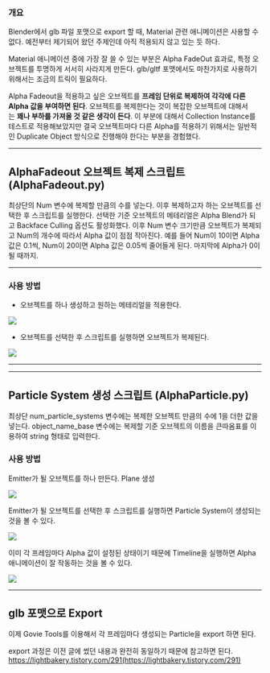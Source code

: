 ### 개요

Blender에서 glb 파일 포맷으로 export 할 때, Material 관련 애니메이션은 사용할 수 없다. 예전부터 제기되어 왔던 주제인데 아직 적용되지 않고 있는 듯 하다.

Material 애니메이션 중에 가장 잘 쓸 수 있는 부분은 Alpha FadeOut 효과로, 특정 오브젝트를 투명하게 서서히 사라지게 만든다. glb/gltf 포맷에서도 마찬가지로 사용하기 위해서는 조금의 트릭이 필요하다.

Alpha Fadeout을 적용하고 싶은 오브젝트를 **프레임 단위로 복제하여 각각에 다른 Alpha 값을 부여하면 된다**. 오브젝트를 복제한다는 것이 복잡한 오브젝트에 대해서는 **꽤나 부하를 가져올 것 같은 생각이 든다**. 이 부분에 대해서 Collection Instance를 테스트로 적용해보았지만 결국 오브젝트마다 다른 Alpha를 적용하기 위해서는 일반적인 Duplicate Object 방식으로 진행해야 한다는 부분을 경험했다.

---

## AlphaFadeout 오브젝트 복제 스크립트 (AlphaFadeout.py)

최상단의 Num 변수에 복제할 만큼의 수를 넣는다. 이후 복제하고자 하는 오브젝트를 선택한 후 스크립트를 실행한다. 선택한 기준 오브젝트의 메테리얼은 Alpha Blend가 되고 Backface Culling 옵션도 활성화했다. 이후 Num 변수 크기만큼 오브젝트가 복제되고 Num의 개수에 따라서 Alpha 값이 점점 작아진다. 예를 들어 Num이 10이면 Alpha 값은 0.1씩, Num이 20이면 Alpha 값은 0.05씩 줄어들게 된다. 마지막에 Alpha가 0이 될 때까지.

---

### 사용 방법

- 오브젝트를 하나 생성하고 원하는 메테리얼을 적용한다.

![](https://blog.kakaocdn.net/dn/lOVq5/btsJNY43zCC/yJL1KVQOK6iZKLDnjq7w40/img.png)

- 오브젝트를 선택한 후 스크립트를 실행하면 오브젝트가 복제된다.

![](https://blog.kakaocdn.net/dn/coKpg1/btsJNgMeDEj/rYPTaoxuT73AkuIwIN3DOk/img.png)

---
---

## Particle System 생성 스크립트 (AlphaParticle.py)

최상단 num_particle_systems 변수에는 복제한 오브젝트 만큼의 수에 1을 더한 값을 넣는다.
object_name_base 변수에는 복제할 기준 오브젝트의 이름을 큰따옴표를 이용하여 string 형태로 입력한다.

### 사용 방법

Emitter가 될 오브젝트를 하나 만든다. Plane 생성

![](https://blog.kakaocdn.net/dn/XuxM4/btsJN9yzeP7/3JuDDP5Ei8c1pkm2WqkPvK/img.png)

Emitter가 될 오브젝트를 선택한 후 스크립트를 실행하면 Particle System이 생성되는 것을 볼 수 있다.

![](https://blog.kakaocdn.net/dn/yDreb/btsJOkNz4jr/4hq69hgHc49PGoZW38CtzK/img.png)

이미 각 프레임마다 Alpha 값이 설정된 상태이기 때문에 Timeline을 실행하면 Alpha 애니메이션이 잘 작동하는 것을 볼 수 있다.

![](https://blog.kakaocdn.net/dn/HoJvp/btsJOYb2IMV/6gLuhLwpOoqxw3K4PNU1g0/img.gif)

---

## glb 포맷으로 Export

이제 Govie Tools를 이용해서 각 프레임마다 생성되는 Particle을 export 하면 된다.

export 과정은 이전 글에 썼던 내용과 완전히 동일하기 때문에 참고하면 된다.
https://lightbakery.tistory.com/291(https://lightbakery.tistory.com/291)